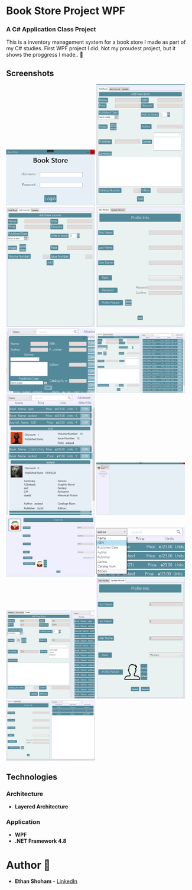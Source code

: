 # Book Store Project WPF
### A C# Application Class Project

This is a inventory management system for a book store I made as part of my C# studies.
First WPF project I did.
Not my proudest project, but it shows the proggress I made.. 🙂

## Screenshots

<img src="screenshots/LoginScreen.png" width="240px"> <img src="screenshots/addbook.png" width="240px"/> <img src="screenshots/addjour.png" width="240px"/> <img src="screenshots/addworker.png" width="240px"/>
<img src="screenshots/advanced.png" width="240px"/> <img src="screenshots/inventory.png" width="240px"/>
<img src="screenshots/itemditail.png" width="240px"/> <img src="screenshots/menuscreen.png" width="240px"/>
<img src="screenshots/profile.png" width="240px"/> <img src="screenshots/search.png" width="240px"/>
<img src="screenshots/updateitem.png" width="240px"/> <img src="screenshots/updateworker.png" width="240px"/>
<img src="screenshots/workers1.png" width="240px"/>

## Technologies
 
### Architecture
- **Layered Architecture**

### Application
- **WPF**
- **.NET Framework 4.8**


# Author 📝

-   **Ethan Shoham** - [LinkedIn](https://www.linkedin.com/in/ethan-shoham-13a40050/)
